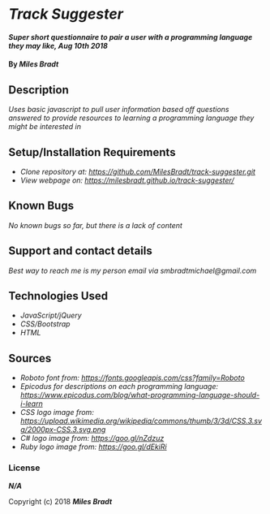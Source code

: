 # _Track Suggester_

#### _Super short questionnaire to pair a user with a programming language they may like, Aug 10th 2018_

#### By _**Miles Bradt**_

## Description

_Uses basic javascript to pull user information based off questions answered to provide resources to learning a programming language they might be interested in_

## Setup/Installation Requirements

* _Clone repository at: https://github.com/MilesBradt/track-suggester.git_
* _View webpage on: https://milesbradt.github.io/track-suggester/_

## Known Bugs

_No known bugs so far, but there is a lack of content_

## Support and contact details

_Best way to reach me is my person email via smbradtmichael@gmail.com_

## Technologies Used

* _JavaScript/jQuery_
* _CSS/Bootstrap_
* _HTML_

## Sources

* _Roboto font from: https://fonts.googleapis.com/css?family=Roboto_
* _Epicodus for descriptions on each programming language: https://www.epicodus.com/blog/what-programming-language-should-i-learn_
* _CSS logo image from: https://upload.wikimedia.org/wikipedia/commons/thumb/3/3d/CSS.3.svg/2000px-CSS.3.svg.png_
* _C# logo image from: https://goo.gl/nZdzuz_
* _Ruby logo image from: https://goo.gl/dEkiRi_


### License

**_N/A_**

Copyright (c) 2018 **_Miles Bradt_**
